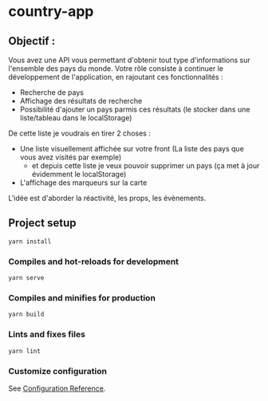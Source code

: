 # country-app

## Objectif :

Vous avez une API vous permettant d'obtenir tout type d'informations sur l'ensemble des pays du monde.
Votre rôle consiste à continuer le développement de l'application, en rajoutant ces fonctionnalités :

- Recherche de pays
- Affichage des résultats de recherche
- Possibilité d'ajouter un pays parmis ces résultats (le stocker dans une liste/tableau dans le localStorage)

De cette liste je voudrais en tirer 2 choses :

- Une liste visuellement affichée sur votre front (La liste des pays que vous avez visités par exemple)
  - et depuis cette liste je veux pouvoir supprimer un pays (ça met à jour évidemment le localStorage)
- L'affichage des marqueurs sur la carte

L'idée est d'aborder la réactivité, les props, les évènements.

## Project setup

```
yarn install
```

### Compiles and hot-reloads for development

```
yarn serve
```

### Compiles and minifies for production

```
yarn build
```

### Lints and fixes files

```
yarn lint
```

### Customize configuration

See [Configuration Reference](https://cli.vuejs.org/config/).
